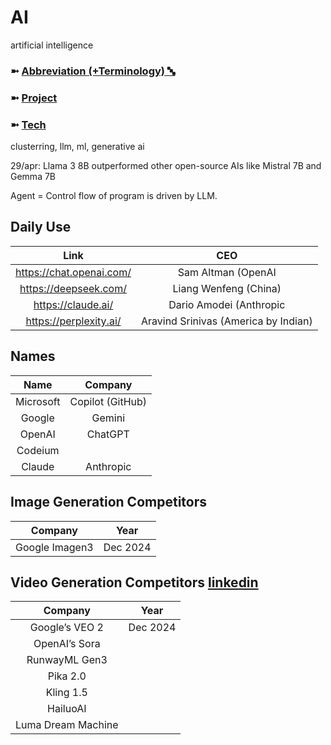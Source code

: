 # AI
artificial intelligence

### ➼ [Abbreviation (+Terminology) 🔤](Abbreviation)
### ➼ [Project](Project)
### ➼ [Tech](Tech)
clusterring, llm, ml, generative ai

29/apr: Llama 3 8B outperformed other open-source AIs like Mistral 7B and Gemma 7B

Agent = Control flow of program is driven by LLM.

## Daily Use

Link|CEO
:-:|:-:
https://chat.openai.com/|Sam Altman (OpenAI | America)
https://deepseek.com/|Liang Wenfeng (China)
https://claude.ai/|Dario Amodei (Anthropic | America by Italian)
https://perplexity.ai/|Aravind Srinivas (America by Indian)

## Names

Name|Company
:-:|:-:
Microsoft|Copilot (GitHub)
Google|Gemini
OpenAI|ChatGPT
Codeium|
Claude|Anthropic

## Image Generation Competitors

Company|Year
:-:|:-:
Google Imagen3|Dec 2024

## Video Generation Competitors [linkedin](https://www.linkedin.com/feed/update/urn:li:activity:7275475143840190464/)

Company|Year
:-:|:-:
Google’s VEO 2|Dec 2024
OpenAI’s Sora|
RunwayML Gen3|
Pika 2.0|
Kling 1.5| 
HailuoAI|
Luma Dream Machine|

